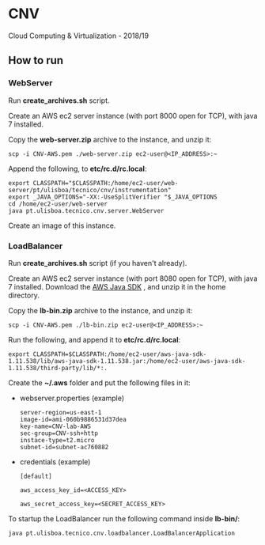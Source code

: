 # CNV
Cloud Computing &amp; Virtualization - 2018/19

## How to run

### WebServer

Run **create_archives.sh** script.

Create an AWS ec2 server instance (with port 8000 open for TCP), with java 7 installed.

Copy the **web-server.zip** archive to the instance, and unzip it:
```
scp -i CNV-AWS.pem ./web-server.zip ec2-user@<IP_ADDRESS>:~
```

Append the following, to **etc/rc.d/rc.local**:

```
export CLASSPATH="$CLASSPATH:/home/ec2-user/web-server/pt/ulisboa/tecnico/cnv/instrumentation"
export _JAVA_OPTIONS="-XX:-UseSplitVerifier "$_JAVA_OPTIONS
cd /home/ec2-user/web-server
java pt.ulisboa.tecnico.cnv.server.WebServer
```

Create an image of this instance.

### LoadBalancer

Run **create_archives.sh** script (if you haven't already).

Create an AWS ec2 server instance (with port 8080 open for TCP), with java 7 installed. 
Download the [AWS Java SDK](http://sdk-for-java.amazonwebservices.com/latest/aws-java-sdk.zip)
, and unzip it in the home directory.

Copy the **lb-bin.zip** archive to the instance, and unzip it:
```
scp -i CNV-AWS.pem ./lb-bin.zip ec2-user@<IP_ADDRESS>:~
```

Run the following, and append it to **etc/rc.d/rc.local**:

```
export CLASSPATH=$CLASSPATH:/home/ec2-user/aws-java-sdk-1.11.538/lib/aws-java-sdk-1.11.538.jar:/home/ec2-user/aws-java-sdk-1.11.538/third-party/lib/*:.
```

Create the **~/.aws** folder and put the following files in it:
 
- webserver.properties (example)
    ```
    server-region=us-east-1
    image-id=ami-060b9886531d37dea
    key-name=CNV-lab-AWS
    sec-group=CNV-ssh+http
    instace-type=t2.micro
    subnet-id=subnet-ac760882
    ```
- credentials (example)
    ```
    [default]

    aws_access_key_id=<ACCESS_KEY>

    aws_secret_access_key=<SECRET_ACCESS_KEY>
    ```

To startup the LoadBalancer run the following command inside **lb-bin/**:

```
java pt.ulisboa.tecnico.cnv.loadbalancer.LoadBalancerApplication
```
